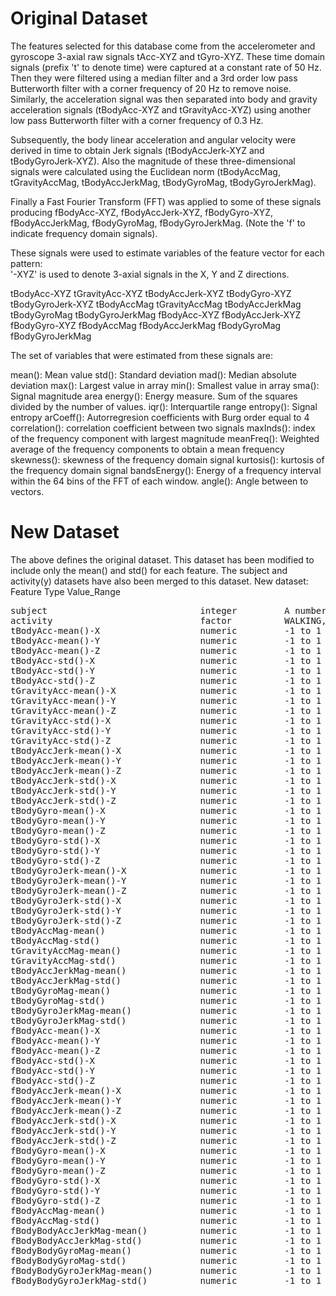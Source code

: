 Original Dataset
=================

The features selected for this database come from the accelerometer and gyroscope 3-axial raw signals tAcc-XYZ and tGyro-XYZ. These time domain signals (prefix 't' to denote time) were captured at a constant rate of 50 Hz. Then they were filtered using a median filter and a 3rd order low pass Butterworth filter with a corner frequency of 20 Hz to remove noise. Similarly, the acceleration signal was then separated into body and gravity acceleration signals (tBodyAcc-XYZ and tGravityAcc-XYZ) using another low pass Butterworth filter with a corner frequency of 0.3 Hz. 

Subsequently, the body linear acceleration and angular velocity were derived in time to obtain Jerk signals (tBodyAccJerk-XYZ and tBodyGyroJerk-XYZ). Also the magnitude of these three-dimensional signals were calculated using the Euclidean norm (tBodyAccMag, tGravityAccMag, tBodyAccJerkMag, tBodyGyroMag, tBodyGyroJerkMag). 

Finally a Fast Fourier Transform (FFT) was applied to some of these signals producing fBodyAcc-XYZ, fBodyAccJerk-XYZ, fBodyGyro-XYZ, fBodyAccJerkMag, fBodyGyroMag, fBodyGyroJerkMag. (Note the 'f' to indicate frequency domain signals). 

These signals were used to estimate variables of the feature vector for each pattern:  
'-XYZ' is used to denote 3-axial signals in the X, Y and Z directions.

tBodyAcc-XYZ
tGravityAcc-XYZ
tBodyAccJerk-XYZ
tBodyGyro-XYZ
tBodyGyroJerk-XYZ
tBodyAccMag
tGravityAccMag
tBodyAccJerkMag
tBodyGyroMag
tBodyGyroJerkMag
fBodyAcc-XYZ
fBodyAccJerk-XYZ
fBodyGyro-XYZ
fBodyAccMag
fBodyAccJerkMag
fBodyGyroMag
fBodyGyroJerkMag

The set of variables that were estimated from these signals are: 

mean(): Mean value
std(): Standard deviation
mad(): Median absolute deviation 
max(): Largest value in array
min(): Smallest value in array
sma(): Signal magnitude area
energy(): Energy measure. Sum of the squares divided by the number of values. 
iqr(): Interquartile range 
entropy(): Signal entropy
arCoeff(): Autorregresion coefficients with Burg order equal to 4
correlation(): correlation coefficient between two signals
maxInds(): index of the frequency component with largest magnitude
meanFreq(): Weighted average of the frequency components to obtain a mean frequency
skewness(): skewness of the frequency domain signal 
kurtosis(): kurtosis of the frequency domain signal 
bandsEnergy(): Energy of a frequency interval within the 64 bins of the FFT of each window.
angle(): Angle between to vectors.


New Dataset
=================

The above defines the original dataset.
This dataset has been modified to include only the mean() and std() for each feature.
The subject and activity(y) datasets have also been merged to this dataset.
New dataset:
Feature                         Type        Value_Range
<pre>
subject                    			integer			A number for each subject
activity                   			factor 			WALKING, WALKING_UPSTAIRS, WALKING_DOWNSTAIRS, SITTING, STANDING, LAYING
tBodyAcc-mean()-X          			numeric			-1 to 1                                                                 
tBodyAcc-mean()-Y          			numeric			-1 to 1                                                                 
tBodyAcc-mean()-Z          			numeric			-1 to 1                                                                 
tBodyAcc-std()-X           			numeric			-1 to 1                                                                 
tBodyAcc-std()-Y           			numeric			-1 to 1                                                                 
tBodyAcc-std()-Z           			numeric			-1 to 1                                                                 
tGravityAcc-mean()-X       			numeric			-1 to 1                                                                 
tGravityAcc-mean()-Y       			numeric			-1 to 1                                                                 
tGravityAcc-mean()-Z       			numeric			-1 to 1                                                                 
tGravityAcc-std()-X        			numeric			-1 to 1                                                                 
tGravityAcc-std()-Y        			numeric			-1 to 1                                                                 
tGravityAcc-std()-Z        			numeric			-1 to 1                                                                 
tBodyAccJerk-mean()-X      			numeric			-1 to 1                                                                 
tBodyAccJerk-mean()-Y      			numeric			-1 to 1                                                                 
tBodyAccJerk-mean()-Z      			numeric			-1 to 1                                                                 
tBodyAccJerk-std()-X       			numeric			-1 to 1                                                                 
tBodyAccJerk-std()-Y       			numeric			-1 to 1                                                                 
tBodyAccJerk-std()-Z       			numeric			-1 to 1                                                                 
tBodyGyro-mean()-X         			numeric			-1 to 1                                                                 
tBodyGyro-mean()-Y         			numeric			-1 to 1                                                                 
tBodyGyro-mean()-Z         			numeric			-1 to 1                                                                 
tBodyGyro-std()-X          			numeric			-1 to 1                                                                 
tBodyGyro-std()-Y          			numeric			-1 to 1                                                                 
tBodyGyro-std()-Z          			numeric			-1 to 1                                                                 
tBodyGyroJerk-mean()-X     			numeric			-1 to 1                                                                 
tBodyGyroJerk-mean()-Y     			numeric			-1 to 1                                                                 
tBodyGyroJerk-mean()-Z     			numeric			-1 to 1                                                                 
tBodyGyroJerk-std()-X      			numeric			-1 to 1                                                                 
tBodyGyroJerk-std()-Y      			numeric			-1 to 1                                                                 
tBodyGyroJerk-std()-Z      			numeric			-1 to 1                                                                 
tBodyAccMag-mean()         			numeric			-1 to 1                                                                 
tBodyAccMag-std()          			numeric			-1 to 1                                                                 
tGravityAccMag-mean()      			numeric			-1 to 1                                                                 
tGravityAccMag-std()       			numeric			-1 to 1                                                                 
tBodyAccJerkMag-mean()     			numeric			-1 to 1                                                                 
tBodyAccJerkMag-std()      			numeric			-1 to 1                                                                 
tBodyGyroMag-mean()        			numeric			-1 to 1                                                                 
tBodyGyroMag-std()         			numeric			-1 to 1                                                                 
tBodyGyroJerkMag-mean()    			numeric			-1 to 1                                                                 
tBodyGyroJerkMag-std()     			numeric			-1 to 1                                                                 
fBodyAcc-mean()-X          			numeric			-1 to 1                                                                 
fBodyAcc-mean()-Y          			numeric			-1 to 1                                                                 
fBodyAcc-mean()-Z          			numeric			-1 to 1                                                                 
fBodyAcc-std()-X           			numeric			-1 to 1                                                                 
fBodyAcc-std()-Y           			numeric			-1 to 1                                                                 
fBodyAcc-std()-Z           			numeric			-1 to 1                                                                 
fBodyAccJerk-mean()-X      			numeric			-1 to 1                                                                 
fBodyAccJerk-mean()-Y      			numeric			-1 to 1                                                                 
fBodyAccJerk-mean()-Z      			numeric			-1 to 1                                                                 
fBodyAccJerk-std()-X       			numeric			-1 to 1                                                                 
fBodyAccJerk-std()-Y       			numeric			-1 to 1                                                                 
fBodyAccJerk-std()-Z       			numeric			-1 to 1                                                                 
fBodyGyro-mean()-X         			numeric			-1 to 1                                                                 
fBodyGyro-mean()-Y         			numeric			-1 to 1                                                                 
fBodyGyro-mean()-Z         			numeric			-1 to 1                                                                 
fBodyGyro-std()-X          			numeric			-1 to 1                                                                 
fBodyGyro-std()-Y          			numeric			-1 to 1                                                                 
fBodyGyro-std()-Z          			numeric			-1 to 1                                                                 
fBodyAccMag-mean()         			numeric			-1 to 1                                                                 
fBodyAccMag-std()          			numeric			-1 to 1                                                                 
fBodyBodyAccJerkMag-mean() 			numeric			-1 to 1                                                                 
fBodyBodyAccJerkMag-std()  			numeric			-1 to 1                                                                 
fBodyBodyGyroMag-mean()    			numeric			-1 to 1                                                                 
fBodyBodyGyroMag-std()     			numeric			-1 to 1                                                                 
fBodyBodyGyroJerkMag-mean()			numeric			-1 to 1                                                                 
fBodyBodyGyroJerkMag-std() 			numeric			-1 to 1                                                                 
</pre>
